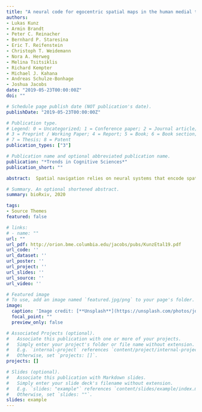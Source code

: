 ```yaml
---
title: "A neural code for egocentric spatial maps in the human medial temporal lobe"
authors:
- Lukas Kunz
- Armin Brandt
- Peter C. Reinacher
- Bernhard P. Staresina
- Eric T. Reifenstein
- Christoph T. Weidemann
- Nora A. Herweg
- Melina Tsitsiklis
- Richard Kempter
- Michael J. Kahana
- Andreas Schulze-Bonhage
- Joshua Jacobs
date: "2019-05-23T00:00:00Z"
doi: ""

# Schedule page publish date (NOT publication's date).
publishDate: "2019-05-23T00:00:00Z"

# Publication type.
# Legend: 0 = Uncategorized; 1 = Conference paper; 2 = Journal article;
# 3 = Preprint / Working Paper; 4 = Report; 5 = Book; 6 = Book section;
# 7 = Thesis; 8 = Patent
publication_types: ["3"]

# Publication name and optional abbreviated publication name.
publication: "*Trends in Cognitive Sciences*"
publication_short: ""

abstract:  Spatial navigation relies on neural systems that encode spatial information relative to the external world or relative to the navigating organism. Ever since the proposal of cognitive maps, the neuroscience of spatial navigation has focused on allocentric (world-referenced) representations such as place cells. Here, using single-neuron recordings during virtual navigation, we reveal a neural code for egocentric (self-centered) spatial information in humans: anchor cells represent egocentric directions towards proximal anchor points located in the environmental center or periphery. Anchor cells were abundant in parahippocampal cortex, supported full vectorial representations of egocentric space, and were integrated into a neural memory network. Anchor cells may thus facilitate egocentric navigation strategies, assist in transforming percepts into allocentric spatial representations, and may underlie the first-person perspective in episodic memories..

# Summary. An optional shortened abstract.
summary: bioRxiv, 2020

tags:
- Source Themes
featured: false

# links:
# - name: ""
url: ""
url_pdf: http://orion.bme.columbia.edu/jacobs/pubs/KunzEtal19.pdf
url_code: ''
url_dataset: ''
url_poster: ''
url_project: ''
url_slides: ''
url_source: ''
url_video: ''

# Featured image
# To use, add an image named `featured.jpg/png` to your page's folder. 
image:
  caption: 'Image credit: [**Unsplash**](https://unsplash.com/photos/jdD8gXaTZsc)'
  focal_point: ""
  preview_only: false

# Associated Projects (optional).
#   Associate this publication with one or more of your projects.
#   Simply enter your project's folder or file name without extension.
#   E.g. `internal-project` references `content/project/internal-project/index.md`.
#   Otherwise, set `projects: []`.
projects: []

# Slides (optional).
#   Associate this publication with Markdown slides.
#   Simply enter your slide deck's filename without extension.
#   E.g. `slides: "example"` references `content/slides/example/index.md`.
#   Otherwise, set `slides: ""`.
slides: example
---
```

